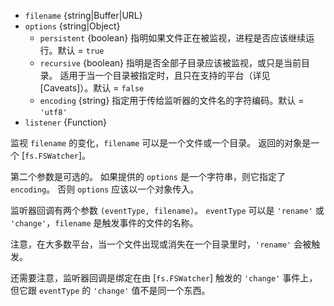 <!-- YAML
added: v0.5.10
changes:
  - version: v7.6.0
    pr-url: https://github.com/nodejs/node/pull/10739
    description: The `filename` parameter can be a WHATWG `URL` object using
                 `file:` protocol. Support is currently still *experimental*.
  - version: v7.0.0
    pr-url: https://github.com/nodejs/node/pull/7831
    description: The passed `options` object will never be modified.
-->

* `filename` {string|Buffer|URL}
* `options` {string|Object}
  * `persistent` {boolean} 指明如果文件正在被监视，进程是否应该继续运行。默认 = `true`
  * `recursive` {boolean} 指明是否全部子目录应该被监视，或只是当前目录。
    适用于当一个目录被指定时，且只在支持的平台（详见 [Caveats]）。默认 = `false`
  * `encoding` {string} 指定用于传给监听器的文件名的字符编码。默认 = `'utf8'`
* `listener` {Function}

监视 `filename` 的变化，`filename` 可以是一个文件或一个目录。
返回的对象是一个 [`fs.FSWatcher`]。

第二个参数是可选的。
如果提供的 `options` 是一个字符串，则它指定了 `encoding`。
否则 `options` 应该以一个对象传入。

监听器回调有两个参数 `(eventType, filename)`。
`eventType` 可以是 `'rename'` 或 `'change'`，`filename` 是触发事件的文件的名称。

注意，在大多数平台，当一个文件出现或消失在一个目录里时，`'rename'` 会被触发。

还需要注意，监听器回调是绑定在由 [`fs.FSWatcher`] 触发的 `'change'` 事件上，但它跟 `eventType` 的 `'change'` 值不是同一个东西。

